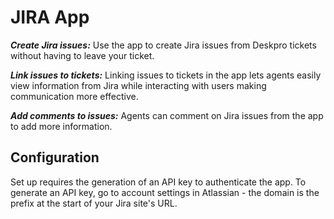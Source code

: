 JIRA App
===

***Create Jira issues:*** Use the app to create Jira issues from Deskpro tickets without having to leave your ticket.

***Link issues to tickets:*** Linking issues to tickets in the app lets agents easily view information from Jira while interacting with users making communication more effective.

***Add comments to issues:*** Agents can comment on Jira issues from the app to add more information.

## Configuration
Set up requires the generation of an API key to authenticate the app. To generate an API key, go to account settings in Atlassian - the domain is the prefix at the start of your Jira site's URL.

